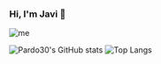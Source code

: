 ### Hi, I'm Javi 👋
![me](https://user-images.githubusercontent.com/73775032/116593124-0e11e200-a921-11eb-96d7-8017a68fbc42.png)

![Pardo30's GitHub stats](https://github-readme-stats.vercel.app/api?username=pardo30&show_icons=true&theme=dark)
![Top Langs](https://github-readme-stats.vercel.app/api/top-langs/?username=pardo30&layout=compact)
<!--
**pardo30/pardo30** is a ✨ _special_ ✨ repository because its `README.md` (this file) appears on your GitHub profile.

Here are some ideas to get you started:

- 🔭 I’m currently working on ...
- 🌱 I’m currently learning ...
- 👯 I’m looking to collaborate on ...
- 🤔 I’m looking for help with ...
- 💬 Ask me about ...
- 📫 How to reach me: ...
- 😄 Pronouns: ...
- ⚡ Fun fact: ...
-->
